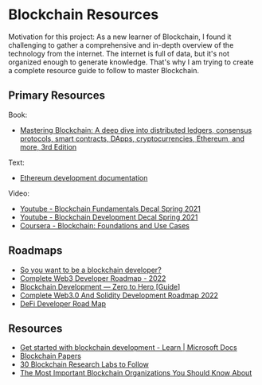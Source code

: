 # Blockchain Resources

Motivation for this project: 
As a new learner of Blockchain, I found it challenging to gather a comprehensive and in-depth overview of the technology from the internet. The internet is full of data, but it's not organized enough to generate knowledge. That's why I am trying to create a complete resource guide to follow to master Blockchain.

## Primary Resources

Book:
- [Mastering Blockchain: A deep dive into distributed ledgers, consensus protocols, smart contracts, DApps, cryptocurrencies, Ethereum, and more, 3rd Edition](https://amzn.to/3GeLxtX)


Text:
- [Ethereum development documentation](https://ethereum.org/en/developers/docs/)


Video:
- [Youtube - Blockchain Fundamentals Decal Spring 2021](https://www.youtube.com/playlist?list=PLSONl1AVlZNXUhgIrfgI6E3ayShvKI-o6)
- [Youtube - Blockchain Development Decal Spring 2021](https://www.youtube.com/playlist?list=PLSONl1AVlZNWJVixT2vwY9-6O7kgM4het)
- [Coursera - Blockchain: Foundations and Use Cases](https://www.coursera.org/learn/blockchain-foundations-and-use-cases/home/welcome)


## Roadmaps
- [So you want to be a blockchain developer?](https://tr3y.io/articles/crypto/how2bloccchain.html)
- [Complete Web3 Developer Roadmap - 2022](https://remote3.co/blog-post/complete-web3-developer-roadmap-2022)
- [Blockchain Development — Zero to Hero [Guide]](https://medium.com/programmers-blockchain/blockchain-development-mega-guide-5a316e6d10df)
- [Complete Web3.0 And Solidity Development Roadmap 2022](https://vitto.cc/web3-and-solidity-smart-contracts-development-roadmap/)
- [DeFi Developer Road Map](https://github.com/OffcierCia/DeFi-Developer-Road-Map)

## Resources
- [Get started with blockchain development - Learn | Microsoft Docs](https://docs.microsoft.com/en-us/learn/paths/ethereum-blockchain-development/)
- [Blockchain Papers](https://github.com/decrypto-org/blockchain-papers)
- [30 Blockchain Research Labs to Follow](https://medium.com/william-and-mary-blockchain-lab/30-blockchain-research-labs-to-follow-15415d94d094)
- [The Most Important Blockchain Organizations You Should Know About](https://www.entrepreneur.com/article/328337)

